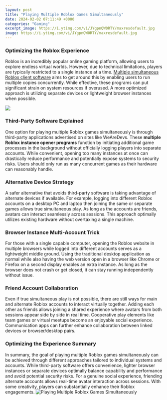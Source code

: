 ```yaml
---
layout: post
title: "Playing Multiple Roblox Games Simultaneously"
date: 2024-02-02 07:11:49 +0000
categories: "Gaming"
excerpt_image: https://i.ytimg.com/vi/JYgpnQW0RTY/maxresdefault.jpg
image: https://i.ytimg.com/vi/JYgpnQW0RTY/maxresdefault.jpg
---
```


### Optimizing the Roblox Experience
Roblox is an incredibly popular online gaming platform, allowing users to explore endless virtual worlds. However, due to technical limitations, players are typically restricted to a single instance at a time. [Multiple simultaneous Roblox client software](https://store.fi.io.vn/west-coast-rappers-hip-hop-hood-security-fashion-rottweiler-1) aims to get around this by enabling users to run multiple copies concurrently. While effective, these programs can put significant strain on system resources if overused. A more optimized approach is utilizing separate devices or lightweight browser instances when possible.

![](https://i.ytimg.com/vi/8oorJWIxufs/hqdefault.jpg)
### Third-Party Software Explained  
One option for playing multiple Roblox games simultaneously is through third-party applications advertised on sites like WeAreDevs. These **multiple Roblox instance opener programs** function by initiating additional game processes in the background without officially logging players into separate accounts. While convenient, opening too many instances at once can drastically reduce performance and potentially expose systems to security risks. Users should only run as many concurrent games as their hardware can reasonably handle.
### Alternative Device Strategy
A safer alternative that avoids third-party software is taking advantage of alternate devices if available. For example, logging into different Roblox accounts on a desktop PC and laptop then joining the same or separate games allows true simultaneous play. As long as the accounts are friends, avatars can interact seamlessly across sessions. This approach optimally utilizes existing hardware without overtaxing a single machine. 
### Browser Instance Multi-Account Trick
For those with a single capable computer, opening the Roblox website in multiple browsers while logged into different accounts serves as a lightweight middle ground. Using the traditional desktop application as normal while also having the web version open in a browser like Chrome or Firefox on a second display enables an extra instance. As long as the browser does not crash or get closed, it can stay running independently without issue.
### Friend Account Collaboration  
Even if true simultaneous play is not possible, there are still ways for main and alternate Roblox accounts to interact virtually together. Adding each other as friends allows joining a shared experience where avatars from both sessions appear side by side in real time. Cooperative play elements like team games or virtual meetups become an enjoyable social experience. Communication apps can further enhance collaboration between linked devices or browser/desktop pairs.
### Optimizing the Experience Summary
In summary, the goal of playing multiple Roblox games simultaneously can be achieved through different approaches tailored to individual systems and accounts. While third-party software offers convenience, lighter browser instances or separate devices optimally balance capability and performance and avoid potential security risks. For a genuine social experience, friending alternate accounts allows real-time avatar interaction across sessions. With some creativity, players can substantially enhance their Roblox engagements.
![Playing Multiple Roblox Games Simultaneously](https://i.ytimg.com/vi/JYgpnQW0RTY/maxresdefault.jpg)